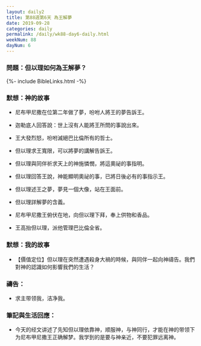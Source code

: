 ```yaml
---
layout: daily2
title: 第88週第6天 為王解夢
date: 2019-09-28
categories: daily
permalink: /daily/wk88-day6-daily.html
weekNum: 88
dayNum: 6
---
```


### 問題：但以理如何為王解夢？

{%- include BibleLinks.html -%}

### 默想：神的故事
+ 尼布甲尼撒在位第二年做了夢，吩咐人將王的夢告訴王。

+ 迦勒底人回答說：世上沒有人能將王所問的事說出來。

+ 王大發烈怒，吩咐滅絕巴比倫所有的哲士。

+ 但以理求王寬限，可以將夢的講解告訴王。

+ 但以理與同伴祈求天上的神施憐憫，將這奧祕的事指明。

+ 但以理回答王說，神能顯明奧祕的事，已將日後必有的事指示王。

+ 但以理述王之夢，夢見一個大像，站在王面前。

+ 但以理詳解夢的含義。

+ 尼布甲尼撒王俯伏在地，向但以理下拜，奉上供物和香品。

+ 王高抬但以理，派他管理巴比倫全省。


### 默想：我的故事
+ 【價值定位】但以理在突然遭遇殺身大禍的時候，與同伴一起向神禱告。我們對神的認識如何影響我們的生活？


### 禱告：

+ 求主带领我，洁净我。

### 筆記與生活回應：

+ 今天的经文讲述了先知但以理依靠神，顺服神，与神同行，才能在神的带领下为尼布甲尼撒王正确解梦。我学到的是要与神亲近，不要犯罪远离神。

